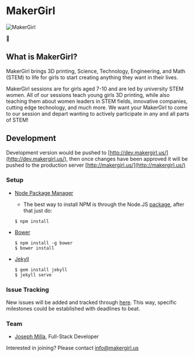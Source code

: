 # MakerGirl
![MakerGirl](https://raw.githubusercontent.com/josephmilla/makergirl/master/public/mg-fb.jpg)

:information_desk_person:

## What is MakerGirl?
MakerGirl brings 3D printing, Science, Technology, Engineering, and Math (STEM) to life for girls to start creating anything they want in their lives.

MakerGirl sessions are for girls aged 7-10 and are led by university STEM women. All of our sessions teach young girls 3D printing, while also teaching them about women leaders in STEM fields, innovative companies, cutting edge technology, and much more. We want your MakerGirl to come to our session and depart wanting to actively participate in any and all parts of STEM!

## Development 
Development version would be pushed to [http://dev.makergirl.us/](http://dev.makergirl.us/), then once changes have been approved it will be pushed to the production server [http://makergirl.us/](http://makergirl.us/)

### Setup
- [Node Package Manager](https://www.npmjs.com/)
  - The best way to install NPM is through the Node.JS [package](https://nodejs.org/en/), after that just do:
  ```shell
  $ npm install
  ```
  
- [Bower](http://bower.io/)
  ```shell
  $ npm install -g bower
  $ bower install
  ```
  
- [Jekyll](https://jekyllrb.com/)
  ```shell
  $ gem install jekyll
  $ jekyll serve
  ```
  
### Issue Tracking
New issues will be added and tracked through [here](https://github.com/josephmilla/makergirl/issues/new). This way, specific milestones could be established with deadlines to beat.


### Team
- [Joseph Milla](https://josephmilla.com/), Full-Stack Developer

Interested in joining? Please contact [info@makergirl.us](mailto:info@makergirl.us)

